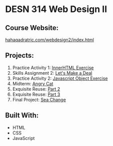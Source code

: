 # DESN 314 Web Design II
## Course Website:
[hahaqadratric.com/webdesign2/index.html](https://hahaqadratric.com/webdesign2/index.html)

## Projects:
1. Practice Activity 1: [InnerHTML Exercise](https://wenleeqc.github.io/innerHTML/)
2. Skills Assignment 2: [Let's Make a Deal](https://wenleeqc.github.io/lets-make-a-deal/)
3. Practice Activity 2: [Javascript Object Exercise](https://wenleeqc.github.io/object/object-lesson.html)
4. Midterm: [Angry Cat](https://wenleeqc.github.io/angry-cat/)
5. Exquisite Reuse: [Part 2](https://wenleeqc.github.io/exquisite-reuse-part-2/)
6. Exquisite Reuse: [Part 3](https://wenleeqc.github.io/exquisite-reuse-part-3/)
7. Final Project: [Sea Change](https://wenleeqc.github.io/sea-change/)

## Built With:
- HTML
- CSS
- JavaScript